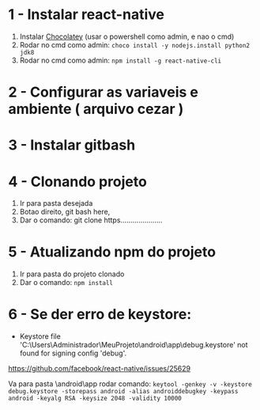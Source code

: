 # 1 - Instalar react-native
	
1. Instalar [Chocolatey](https://chocolatey.org/install) (usar o powershell como admin, e nao o cmd)
2. Rodar no cmd como admin: `choco install -y nodejs.install python2 jdk8`
3. Rodar no cmd como admin: `npm install -g react-native-cli`

# 2 - Configurar as variaveis e ambiente ( arquivo cezar )

# 3 - Instalar gitbash

# 4 - Clonando projeto
1. Ir para pasta desejada
2. Botao direito, git bash here, 
3. Dar o comando: git clone https.....................

# 5 - Atualizando npm do projeto
1. Ir para pasta do projeto clonado
2. Dar o comando: `npm install`

# 6 - Se der erro de keystore:  
* Keystore file 'C:\Users\Administrador\MeuProjeto\android\app\debug.keystore' not found for signing config 'debug'.

https://github.com/facebook/react-native/issues/25629

Va para pasta \android\app
rodar comando: `keytool -genkey -v -keystore debug.keystore -storepass android -alias androiddebugkey -keypass android -keyalg RSA -keysize 2048 -validity 10000`